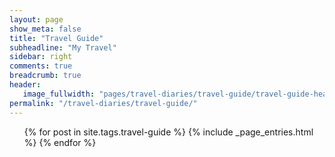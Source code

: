 ```yaml
---
layout: page
show_meta: false
title: "Travel Guide"
subheadline: "My Travel"
sidebar: right
comments: true
breadcrumb: true
header:
   image_fullwidth: "pages/travel-diaries/travel-guide/travel-guide-header.jpg"
permalink: "/travel-diaries/travel-guide/"
---
```

<ul>
    {% for post in site.tags.travel-guide %}
        {% include _page_entries.html %}
    {% endfor %}
</ul>